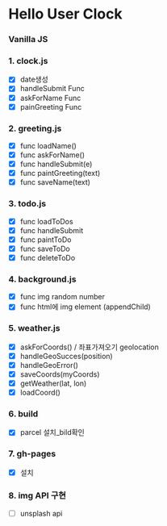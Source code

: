 # Hello User Clock

### Vanilla JS

### 1. clock.js

-   [x] date생성
-   [x] handleSubmit Func
-   [x] askForName Func
-   [x] painGreeting Func

### 2. greeting.js

-   [x] func loadName()
-   [x] func askForName()
-   [x] func handleSubmit(e)
-   [x] func paintGreeting(text)
-   [x] func saveName(text)

### 3. todo.js

-   [x] func loadToDos
-   [x] func handleSubmit
-   [x] func paintToDo
-   [x] func saveToDo
-   [x] func deleteToDo

### 4. background.js

-   [x] func img random number
-   [x] func html에 img element (appendChild)

### 5. weather.js

-   [x] askForCoords() / 좌표가져오기 geolocation
-   [x] handleGeoSucces(position)
-   [x] handleGeoError()
-   [x] saveCoords(myCoords)
-   [x] getWeather(lat, lon)
-   [x] loadCoord()

### 6. build

-   [x] parcel 설치\_bild확인

### 7. gh-pages

-   [x] 설치

### 8. img API 구현

-   [ ] unsplash api
